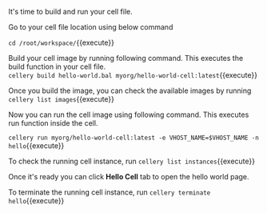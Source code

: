 It's time to build and run your cell file. 

Go to your cell file location using below command

`cd /root/workspace/`{{execute}}

Build your cell image by running following command. This executes the build function in your cell file.  
`cellery build hello-world.bal myorg/hello-world-cell:latest`{{execute}}

Once you build the image, you can check the available images by running `cellery list images`{{execute}}

Now you can run the cell image using following command. This executes run function inside the cell.

`cellery run myorg/hello-world-cell:latest -e VHOST_NAME=$VHOST_NAME -n hello`{{execute}}

To check the running cell instance, run `cellery list instances`{{execute}}


Once it's ready you can click **Hello Cell** tab to open the hello world page.

To terminate the running cell instance, run `cellery terminate hello`{{execute}}
